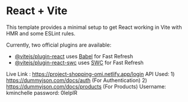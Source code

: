 # React + Vite

This template provides a minimal setup to get React working in Vite with HMR and some ESLint rules.

Currently, two official plugins are available:

- [@vitejs/plugin-react](https://github.com/vitejs/vite-plugin-react/blob/main/packages/plugin-react/README.md) uses [Babel](https://babeljs.io/) for Fast Refresh
- [@vitejs/plugin-react-swc](https://github.com/vitejs/vite-plugin-react-swc) uses [SWC](https://swc.rs/) for Fast Refresh


Live Link : https://project-shopping-omi.netlify.app/login
API Used: 1) https://dummyjson.com/docs/auth (For Authentication)
          2) https://dummyjson.com/docs/products (For Products)
Username: kminchelle
password: 0lelplR
